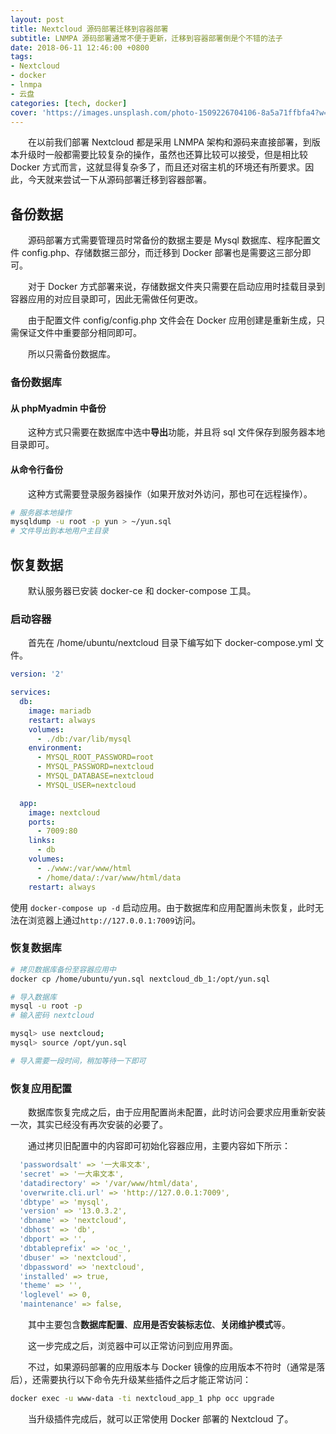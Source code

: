 ```yaml
---
layout: post
title: Nextcloud 源码部署迁移到容器部署
subtitle: LNMPA 源码部署通常不便于更新，迁移到容器部署倒是个不错的法子
date: 2018-06-11 12:46:00 +0800
tags:
- Nextcloud
- docker
- lnmpa
- 云盘
categories: [tech, docker]
cover: 'https://images.unsplash.com/photo-1509226704106-8a5a71ffbfa4?w=1600&h=900'
---
```


&emsp;&emsp;在以前我们部署 Nextcloud 都是采用 LNMPA 架构和源码来直接部署，到版本升级时一般都需要比较复杂的操作，虽然也还算比较可以接受，但是相比较 Docker 方式而言，这就显得复杂多了，而且还对宿主机的环境还有所要求。因此，今天就来尝试一下从源码部署迁移到容器部署。

## 备份数据

&emsp;&emsp;源码部署方式需要管理员时常备份的数据主要是 Mysql 数据库、程序配置文件 config.php、存储数据三部分，而迁移到 Docker 部署也是需要这三部分即可。

&emsp;&emsp;对于 Docker 方式部署来说，存储数据文件夹只需要在启动应用时挂载目录到容器应用的对应目录即可，因此无需做任何更改。

&emsp;&emsp;由于配置文件 config/config.php 文件会在 Docker 应用创建是重新生成，只需保证文件中重要部分相同即可。

&emsp;&emsp;所以只需备份数据库。

### 备份数据库

#### 从 phpMyadmin 中备份

&emsp;&emsp;这种方式只需要在数据库中选中**导出**功能，并且将 sql 文件保存到服务器本地目录即可。

#### 从命令行备份

&emsp;&emsp;这种方式需要登录服务器操作（如果开放对外访问，那也可在远程操作）。
```bash
# 服务器本地操作
mysqldump -u root -p yun > ~/yun.sql
# 文件导出到本地用户主目录
```

## 恢复数据

&emsp;&emsp;默认服务器已安装 docker-ce 和 docker-compose 工具。

### 启动容器

&emsp;&emsp;首先在 /home/ubuntu/nextcloud 目录下编写如下 docker-compose.yml 文件。
```yaml
version: '2'

services:
  db:
    image: mariadb
    restart: always
    volumes:
      - ./db:/var/lib/mysql
    environment:
      - MYSQL_ROOT_PASSWORD=root
      - MYSQL_PASSWORD=nextcloud
      - MYSQL_DATABASE=nextcloud
      - MYSQL_USER=nextcloud

  app:
    image: nextcloud
    ports:
      - 7009:80
    links:
      - db
    volumes:
      - ./www:/var/www/html
      - /home/data/:/var/www/html/data
    restart: always
```
使用 `docker-compose up -d` 启动应用。由于数据库和应用配置尚未恢复，此时无法在浏览器上通过`http://127.0.0.1:7009`访问。
### 恢复数据库

```bash
# 拷贝数据库备份至容器应用中
docker cp /home/ubuntu/yun.sql nextcloud_db_1:/opt/yun.sql

# 导入数据库
mysql -u root -p
# 输入密码 nextcloud

mysql> use nextcloud;
mysql> source /opt/yun.sql

# 导入需要一段时间，稍加等待一下即可
```

### 恢复应用配置

&emsp;&emsp;数据库恢复完成之后，由于应用配置尚未配置，此时访问会要求应用重新安装一次，其实已经没有再次安装的必要了。

&emsp;&emsp;通过拷贝旧配置中的内容即可初始化容器应用，主要内容如下所示：

```yaml
  'passwordsalt' => '一大串文本',
  'secret' => '一大串文本',
  'datadirectory' => '/var/www/html/data',
  'overwrite.cli.url' => 'http://127.0.0.1:7009',
  'dbtype' => 'mysql',
  'version' => '13.0.3.2',
  'dbname' => 'nextcloud',
  'dbhost' => 'db',
  'dbport' => '',
  'dbtableprefix' => 'oc_',
  'dbuser' => 'nextcloud',
  'dbpassword' => 'nextcloud',
  'installed' => true,
  'theme' => '',
  'loglevel' => 0,
  'maintenance' => false,
```

&emsp;&emsp;其中主要包含**数据库配置**、**应用是否安装标志位**、**关闭维护模式**等。

&emsp;&emsp;这一步完成之后，浏览器中可以正常访问到应用界面。

&emsp;&emsp;不过，如果源码部署的应用版本与 Docker 镜像的应用版本不符时（通常是落后），还需要执行以下命令先升级某些插件之后才能正常访问：

```bash
docker exec -u www-data -ti nextcloud_app_1 php occ upgrade
```

&emsp;&emsp;当升级插件完成后，就可以正常使用 Docker 部署的 Nextcloud 了。